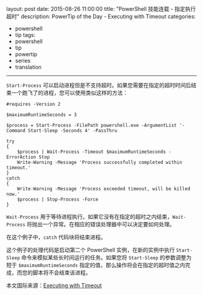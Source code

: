 ﻿layout: post
date: 2015-08-26 11:00:00
title: "PowerShell 技能连载 - 指定执行超时"
description: PowerTip of the Day - Executing with Timeout
categories:
- powershell
- tip
tags:
- powershell
- tip
- powertip
- series
- translation
---
`Start-Process` 可以启动进程但是不支持超时。如果您需要在指定的超时时间后结束一个跑飞了的进程，您可以使用类似这样的方法：

    #requires -Version 2
    
    $maximumRuntimeSeconds = 3
    
    $process = Start-Process -FilePath powershell.exe -ArgumentList '-Command Start-Sleep -Seconds 4' -PassThru
    
    try
    {
        $process | Wait-Process -Timeout $maximumRuntimeSeconds -ErrorAction Stop
        Write-Warning -Message 'Process successfully completed within timeout.'
    }
    catch
    {
        Write-Warning -Message 'Process exceeded timeout, will be killed now.'
        $process | Stop-Process -Force
    }

`Wait-Process` 用于等待进程执行。如果它没有在指定的超时之内结束，`Wait-Process` 将抛出一个异常。在相应的错误处理器中可以决定要如何处理。

在这个例子中，`catch` 代码块将结束进程。

这个例子的处理代码是启动第二个 PowerShell 实例，在新的实例中执行 `Start-Sleep` 命令来模拟某些长时间运行的任务。如果您将 `Start-Sleep` 的参数调整为短于 `$maximumRuntimeSeconds` 指定的值，那么操作将会在指定的超时值之内完成，而您的脚本将不会结束该进程。

<!--more-->
本文国际来源：[Executing with Timeout](http://powershell.com/cs/blogs/tips/archive/2015/08/26/executing-with-timeout.aspx)
